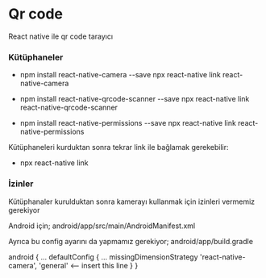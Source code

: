 # Qr code
 React native ile qr code tarayıcı

### Kütüphaneler
* npm install react-native-camera --save
  npx react-native link react-native-camera
  
* npm install react-native-qrcode-scanner --save
  npx react-native link react-native-qrcode-scanner
  
* npm install react-native-permissions --save
  npx react-native link react-native-permissions
  
Kütüphaneleri kurduktan sonra tekrar link ile bağlamak gerekebilir:
* npx react-native link


### İzinler
Kütüphanaler kurulduktan sonra kamerayı kullanmak için izinleri vermemiz gerekiyor

Android için;
android/app/src/main/AndroidManifest.xml
<uses-permission android:name="android.permission.VIBRATE"/>


Ayrıca bu config ayarını da yapmamız gerekiyor;
android/app/build.gradle

android {
  ...
  defaultConfig {
    ...
    missingDimensionStrategy 'react-native-camera', 'general' <-- insert this line
  }
}
